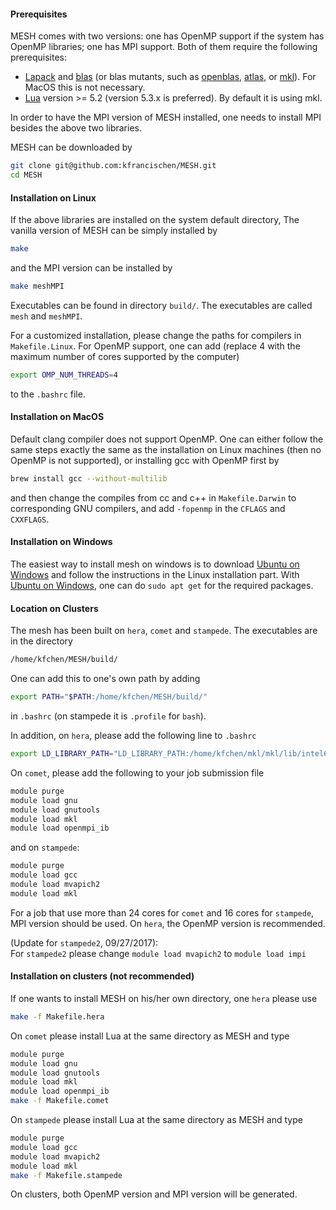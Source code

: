 #### Prerequisites
MESH comes with two versions: one has OpenMP support if the system has OpenMP libraries; one has MPI support. Both of them require the following prerequisites:

* [Lapack](http://www.netlib.org/lapack/) and [blas](http://www.netlib.org/blas/) (or blas mutants, such as [openblas](http://www.openblas.net/), [atlas](http://math-atlas.sourceforge.net/), or [mkl](https://software.intel.com/en-us/intel-mkl)). For MacOS this is not necessary.
* [Lua](https://www.lua.org/) version >= 5.2 (version 5.3.x is preferred). By default it is using mkl.

In order to have the MPI version of MESH installed, one needs to install MPI besides the above two libraries.

MESH can be downloaded by
```bash
git clone git@github.com:kfrancischen/MESH.git
cd MESH
```

#### Installation on Linux

If the above libraries are installed on the system default directory, The vanilla version of MESH can be simply installed by
```bash
make
```

and the MPI version can be installed by
```bash
make meshMPI
```

Executables can be found in directory `build/`. The executables are called `mesh` and `meshMPI`.

For a customized installation, please change the paths for compilers in `Makefile.Linux`. For OpenMP support, one can add (replace $4$ with the maximum number of cores supported by the computer)
```bash
export OMP_NUM_THREADS=4
```
to the `.bashrc` file.

#### Installation on MacOS
Default clang compiler does not support OpenMP. One can either follow the same steps exactly the same as the installation on Linux machines (then no OpenMP is not supported), or installing gcc with OpenMP first by
```bash
brew install gcc --without-multilib
```

and then change the compiles from cc and c++ in `Makefile.Darwin` to corresponding GNU compilers, and add `-fopenmp` in the `CFLAGS` and `CXXFLAGS`.

#### Installation on Windows
The easiest way to install mesh on windows is to download [Ubuntu on Windows](https://msdn.microsoft.com/en-us/commandline/wsl/about) and follow the instructions in the Linux installation part. With [Ubuntu on Windows](https://msdn.microsoft.com/en-us/commandline/wsl/about), one can do `sudo apt get` for the required packages.

#### Location on Clusters
The mesh has been built on `hera`, `comet` and `stampede`. The executables are in the directory
```bash
/home/kfchen/MESH/build/
```

One can add this to one's own path by adding
```bash
export PATH="$PATH:/home/kfchen/MESH/build/"
```
in `.bashrc` (on stampede it is `.profile` for `bash`).

In addition, on `hera`, please add the following line to `.bashrc`
```bash
export LD_LIBRARY_PATH="LD_LIBRARY_PATH:/home/kfchen/mkl/mkl/lib/intel64"
```
On `comet`, please add the following to your job submission file
```bash
module purge
module load gnu
module load gnutools
module load mkl
module load openmpi_ib
```
and on `stampede`:
```bash
module purge
module load gcc
module load mvapich2
module load mkl
```
For a job that use more than $24$ cores for `comet` and $16$ cores for `stampede`, MPI version should be used. On `hera`, the OpenMP version is recommended.

(Update for `stampede2`, 09/27/2017):      
For `stampede2` please change `module load mvapich2` to `module load impi`

#### Installation on clusters (not recommended)
If one wants to install MESH on his/her own directory, one `hera` please use
```bash
make -f Makefile.hera
```
On `comet` please install Lua at the same directory as MESH and type
```bash
module purge
module load gnu
module load gnutools
module load mkl
module load openmpi_ib
make -f Makefile.comet
```

On `stampede` please install Lua at the same directory as MESH and type
```bash
module purge
module load gcc
module load mvapich2
module load mkl
make -f Makefile.stampede
```

On clusters, both OpenMP version and MPI version will be generated.
